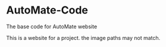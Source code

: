 # AutoMate-Code
The base code for AutoMate website

This is a website for a project. the image paths may not match.
